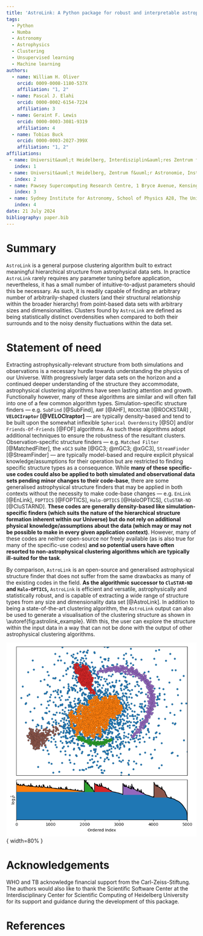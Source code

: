 ```yaml
---
title: 'AstroLink: A Python package for robust and interpretable astrophysical clustering'
tags:
  - Python
  - Numba
  - Astronomy
  - Astrophysics
  - Clustering
  - Unsupervised learning
  - Machine learning
authors:
  - name: William H. Oliver
    orcid: 0009-0008-1180-537X
    affiliation: "1, 2"
  - name: Pascal J. Elahi
    orcid: 0000-0002-6154-7224
    affiliation: 3
  - name: Geraint F. Lewis
    orcid: 0000-0003-3081-9319
    affiliation: 4
  - name: Tobias Buck
    orcid: 0000-0003-2027-399X
    affiliation: "1, 2"
affiliations:
 - name: Universit&auml;t Heidelberg, Interdisziplin&auml;res Zentrum f&uuml;r Wissenschaftliches Rechnen, Im Neuenheimer Feld 205, D-69120 Heidelberg, Germany
   index: 1
 - name: Universit&auml;t Heidelberg, Zentrum f&uuml;r Astronomie, Institut f&uuml;r Theoretische Astrophysik, Albert-&Uuml;berle-Stra&szlig;e 2, D-69120 Heidelberg, Germany
   index: 2
 - name: Pawsey Supercomputing Research Centre, 1 Bryce Avenue, Kensington, WA 6151, Australia
   index: 3
 - name: Sydney Institute for Astronomy, School of Physics A28, The University of Sydney, NSW 2006, Australia
   index: 4
date: 21 July 2024
bibliography: paper.bib
---
```


# Summary

`AstroLink` is a general purpose clustering algorithm built to extract meaningful hierarchical structure from astrophysical data sets. In practice `AstroLink` rarely requires any parameter tuning before application, nevertheless, it has a small number of intuitive-to-adjust parameters should this be necessary. As such, it is readily capable of finding an arbitrary number of arbitrarily-shaped clusters (and their structural relationship within the broader hierarchy) from point-based data sets with arbitrary sizes and dimensionalities. Clusters found by `AstroLink` are defined as being statistically distinct overdensities when compared to both their surrounds and to the noisy density fluctuations within the data set.

# Statement of need

Extracting astrophysically-relevant structure from both simulations and observations is a necessary hurdle towards understanding the physics of our Universe. With progressively larger data sets on the horizon and a continued deeper understanding of the structure they accommodate, astrophysical clustering algorithms have seen lasting attention and growth. Functionally however, many of these algorithms are similar and will often fall into one of a few common algorithm types. Simulation-specific structure finders &mdash; e.g. `SubFind` [@SubFind], `AHF` [@AHF], `ROCKSTAR` [@ROCKSTAR] , **`VELOCIraptor` [@VELOCIraptor]** &mdash; are typically density-based and tend to be built upon the somewhat inflexible `Spherical Overdensity` [@SO] and/or `Friends-Of-Friends` [@FOF] algorithms. As such these algorithms adopt additional techniques to ensure the robustness of the resultant clusters. Observation-specific structure finders &mdash; e.g. `Matched Filter` [@MatchedFilter], the `xGC3` suite [@GC3; @mGC3; @xGC3], `StreamFinder` [@StreamFinder] &mdash; are typically model-based and require explicit physical knowledge/assumptions for their operation but are restricted to finding specific structure types as a consequence. While **many of these specific-use codes could also be applied to both simulated and observational data sets pending minor changes to their code-base**, there are some generalised astrophysical structure finders that may be applied in both contexts without the necessity to make code-base changes &mdash; e.g. `EnLink` [@EnLink], `FOPTICS` [@FOPTICS], `Halo-OPTICS` [@HaloOPTICS], `CluSTAR-ND` [@CluSTARND]. **These codes are generally density-based like simulation-specific finders (which suits the nature of the hierarchical structure formation inherent within our Universe) but do not rely on additional physical knowledge/assumptions about the data (which may or may not be possible to make in every given application context)**. However, many of these codes are neither open-source nor freely available (as is also true for many of the specific-use codes) **and so potential users have often resorted to non-astrophysical clustering algorithms which are typically ill-suited for the task**.

By comparison, `AstroLink` is an open-source and generalised astrophysical structure finder that does not suffer from the same drawbacks as many of the existing codes in the field. **As the algorithmic successor to `CluSTAR-ND` and `Halo-OPTICS`,** `AstroLink` is efficient and versatile, astrophysically and statistically robust, and is capable of extracting a wide range of structure types from any size and dimensionality data set [@AstroLink]. In addition to being a state-of-the-art clustering algorithm, the `AstroLink` output can also be used to generate a visualisation of the clustering structure as shown in \autoref{fig:astrolink_example}. With this, the user can explore the structure within the input data in a way that can not be done with the output of other astrophysical clustering algorithms.

![An example of the `AstroLink` clustering output on a 2D toy data set. The top panel shows the data coloured by which cluster the points are found to be a part of. The bottom panel shows the corresponding ordered-density plot which can be used to visualise the clustering structure of the data.\label{fig:astrolink_example}](astrolink_example.png){ width=80% }

# Acknowledgements

WHO and TB acknowledge financial support from the Carl-Zeiss-Stiftung. The authors would also like to thank the Scientific Software Center at the Interdisciplinary Center for Scientific Computing of Heidelberg University for its support and guidance during the development of this package.

# References